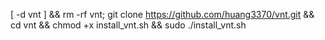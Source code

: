 



[ -d vnt ] && rm -rf vnt; git clone https://github.com/huang3370/vnt.git && cd vnt && chmod +x install_vnt.sh && sudo ./install_vnt.sh
